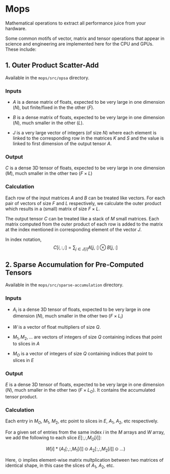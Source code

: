 # Mops

Mathematical operations to extract all performance juice from your hardware.

Some common motifs of vector, matrix and tensor operations that appear in science and engineering are implemented here for the CPU and GPUs. These include:


## 1. Outer Product Scatter-Add

Available in the `mops/src/opsa` directory.

### Inputs

- $A$ is a dense matrix of floats, expected to be very large in one dimension ($N$), but finite/fixed in the the other ($F$).

- $B$ is a dense matrix of floats, expected to be very large in one dimension ($N$), much smaller in the other ($L$).

- $J$ is a very large vector of integers (of size $N$) where each element is linked to the corresponding row in the matrices $K$ and $S$ and the value is linked to first dimension of the output tensor $A$.

### Output

$C$ is a dense 3D tensor of floats, expected to be very large in one dimension ($M$), much smaller in the other two ($F \times L$)

### Calculation

Each row of the input matrices $A$ and $B$ can be treated like vectors.
For each pair of vectors of size $F$ and $L$ respectively, we calculate the outer product which results in a (small) matrix of size $F \times L$.

The output tensor $C$ can be treated like a stack of $M$ small matrices.
Each matrix computed from the outer product of each row is added to the matrix at the index mentioned in corresponding element of the vector $J$.

In index notation,
$$C[i,:, :] = \sum_{j \in J[i]} A[j, :] \otimes B[j, :]  $$

## 2. Sparse Accumulation for Pre-Computed Tensors

Available in the `mops/src/sparse-accumulation` directory.

### Inputs

- $A_i$ is a dense 3D tensor of floats, expected to be very large in one dimension ($N$), much smaller in the other two ($F \times L_i$)

- $W$ is a vector of float multipliers of size $Q$.

- $M_1, M_2, ...$ are vectors of integers of size $Q$ containing indices that point to slices in $A$

- $M_O$ is a vector of integers of size $Q$ containing indices that point to slices in $E$

### Output

$E$ is a dense 3D tensor of floats, expected to be very large in one dimension ($N$), much smaller in the other two ($F \times L_O$). It contains the accumulated tensor product.

### Calculation

Each entry in $M_O$, $M_1$, $M_2$, etc point to slices in $E$, $A_1$, $A_2$, etc respectively.

For a given set of entries from the same index $i$ in the $M$ arrays and $W$ array, we add the following to each slice $E[:,:, M_O[i]]$:

$$ W[i] * ( A_1[:, :, M_1[i]] \odot A_2[:, :, M_2[i]] \odot \dots ) $$

Here, $\odot$ implies element-wise matrix multplication between two matrices of identical shape, in this case the slices of $A_1$, $A_2$, etc.
